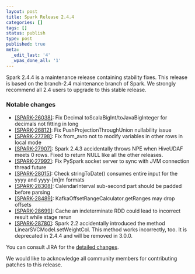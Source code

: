 ```yaml
---
layout: post
title: Spark Release 2.4.4
categories: []
tags: []
status: publish
type: post
published: true
meta:
  _edit_last: '4'
  _wpas_done_all: '1'
---
```


Spark 2.4.4 is a maintenance release containing stability fixes. This release is based on the branch-2.4 maintenance branch of Spark. We strongly recommend all 2.4 users to upgrade to this stable release.

### Notable changes
  - [[SPARK-26038]](https://issues.apache.org/jira/browse/SPARK-26038): Fix Decimal toScalaBigInt/toJavaBigInteger for decimals not fitting in long
  - [[SPARK-26812]](https://issues.apache.org/jira/browse/SPARK-26812): Fix PushProjectionThroughUnion nullability issue
  - [[SPARK-27798]](https://issues.apache.org/jira/browse/SPARK-27798): Fix from_avro not to modify variables in other rows in local mode
  - [[SPARK-27907]](https://issues.apache.org/jira/browse/SPARK-27907): Spark 2.4.3 accidentally throws NPE when HiveUDAF meets 0 rows. Fixed to return NULL like all the other releases.
  - [[SPARK-27992]](https://issues.apache.org/jira/browse/SPARK-27992): Fix PySpark socket server to sync with JVM connection thread future
  - [[SPARK-28015]](https://issues.apache.org/jira/browse/SPARK-28015): Check stringToDate() consumes entire input for the yyyy and yyyy-[m]m formats
  - [[SPARK-28308]](https://issues.apache.org/jira/browse/SPARK-28308): CalendarInterval sub-second part should be padded before parsing
  - [[SPARK-28489]](https://issues.apache.org/jira/browse/SPARK-28489): KafkaOffsetRangeCalculator.getRanges may drop offsets
  - [[SPARK-28699]](https://issues.apache.org/jira/browse/SPARK-28699): Cache an indeterminate RDD could lead to incorrect result while stage rerun
  - [[SPARK-28780]](https://issues.apache.org/jira/browse/SPARK-28780): Spark 2.2 accidentally introduced the method LinearSVCModel.setWeightCol. This method works incorrectly, too. It is deprecated in 2.4.4 and will be removed in 3.0.0.

You can consult JIRA for the [detailed changes](https://s.apache.org/spark-2.4.4).

We would like to acknowledge all community members for contributing patches to this release.
